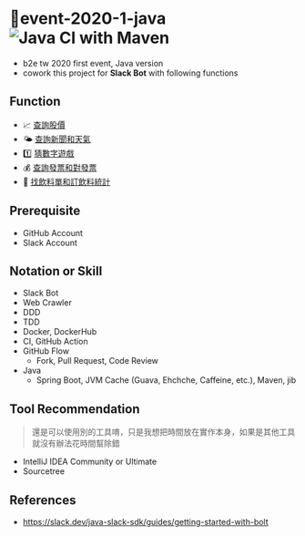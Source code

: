 # 🥇event-2020-1-java ![Java CI with Maven](https://github.com/b2etw/event-2020-1-java/workflows/Java%20CI%20with%20Maven/badge.svg?branch=master&event=push)
* b2e tw 2020 first event, Java version
* cowork this project for **Slack Bot** with following functions

## Function
* 📈 [查詢股價](https://github.com/b2etw/event-2020-1-java/issues/1)
* 🌤 [查詢新聞和天氣](https://github.com/b2etw/event-2020-1-java/issues/2) 
* 1️⃣ [猜數字遊戲](https://github.com/b2etw/event-2020-1-java/issues/3)
* 💰 [查詢發票和對發票](https://github.com/b2etw/event-2020-1-java/issues/4) 
* 🥤 [找飲料單和訂飲料統計](https://github.com/b2etw/event-2020-1-java/issues/5)

## Prerequisite
* GitHub Account
* Slack Account

## Notation or Skill
* Slack Bot
* Web Crawler
* DDD
* TDD
* Docker, DockerHub
* CI, GitHub Action
* GitHub Flow
  * Fork, Pull Request, Code Review
* Java
  * Spring Boot, JVM Cache (Guava, Ehchche, Caffeine, etc.), Maven, jib
  
## Tool Recommendation
> 還是可以使用別的工具唷，只是我想把時間放在實作本身，如果是其他工具就沒有辦法花時間幫除錯
* IntelliJ IDEA Community or Ultimate
* Sourcetree

## References
* https://slack.dev/java-slack-sdk/guides/getting-started-with-bolt
